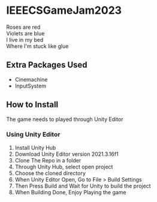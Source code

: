# IEEECSGameJam2023

Roses are red <br>
Violets are blue <br>
I live in my bed <br>
Where I'm stuck like glue <br>

## Extra Packages Used
<ul>
  <li>Cinemachine</li>
  <li>InputSystem</li>
</ul>
  
## How to Install

The game needs to played through Unity Editor

### Using Unity Editor
<ol>
  <li>Install Unity Hub</li>
  <li>Download Unity Editor version 2021.3.16f1</li>
  <li>Clone The Repo in a folder</li>
  <li>Through Unity Hub, select open project</li>
  <li>Choose the cloned directory</li>
  <li>When Unity Editor Open, Go to File > Build Settings</li>
  <li>Then Press Build and Wait for Unity to build the project</li>
  <li>When Building Done, Enjoy Playing the game</li>
</ol>
